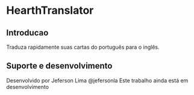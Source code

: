 # HearthTranslator

## Introducao

Traduza rapidamente suas cartas do português para o inglês.

## Suporte e desenvolvimento

Desenvolvido por Jeferson Lima @jefersonla
Este trabalho ainda está em desenvolvimento
